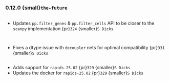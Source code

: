 ### 0.12.0 {small}`the-future`

```{rubric} Features
```
* Updates `pp.filter_genes` & `pp.filter_cells` API to be closer to the `scanpy` implementation {pr}`324` {smaller}`S Dicks`

```{rubric} Performance
```

```{rubric} Bug fixes
```
* Fixes a dtype issue with `decoupler` nets for optimal compatibility {pr}`331` {smaller}`S Dicks`

```{rubric} Misc
```
* Adds support for `rapids-25.02` {pr}`329` {smaller}`S Dicks`
* Updates the docker for `rapids-25.02` {pr}`329` {smaller}`S Dicks`
